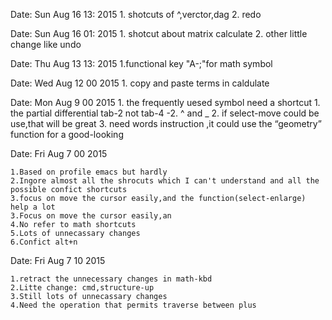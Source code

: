 Date:   Sun Aug 16 13: 2015
	1. shotcuts of ^,verctor,dag 
	2. redo

Date:   Sun Aug 16 01: 2015
	1. shotcut about matrix calculate
	2. other little change like undo

Date:   Thu Aug 13 13: 2015 
	1.functional key "A-;"for math symbol

Date:   Wed Aug 12 00 2015 
	1. copy and paste terms in caldulate

Date:   Mon Aug 9 00 2015 
	1. the frequently uesed symbol need a shortcut
	   1. the partial differential tab-2 not tab-4
	   -2. ^ and _
	2. if select-move could be use,that will be great
	3. need words instruction ,it could use the “geometry” function for a good-looking


Date:   Fri Aug 7 00 2015 

    1.Based on profile emacs but hardly 
    2.Ingore almost all the shrocuts which I can't understand and all the possible confict shortcuts
    3.focus on move the cursor easily,and the function(select-enlarge) help a lot
    3.Focus on move the cursor easily,an
    4.No refer to math shortcuts
    5.Lots of unnecassary changes
    6.Confict alt+n

Date:   Fri Aug 7 10 2015

    1.retract the unnecessary changes in math-kbd
    2.Litte change: cmd,structure-up 
    3.Still lots of unnecassary changes
    4.Need the operation that permits traverse between plus
